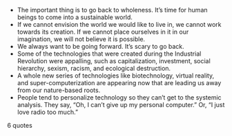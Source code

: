  - The important thing is to go back to wholeness. It’s time for human beings to come into a sustainable world.
 - If we cannot envision the world we would like to live in, we cannot work towards its creation. If we cannot place ourselves in it in our imagination, we will not believe it is possible.
 - We always want to be going forward. It’s scary to go back.
 - Some of the technologies that were created during the Industrial Revolution were appalling, such as capitalization, investment, social hierarchy, sexism, racism, and ecological destruction.
 - A whole new series of technologies like biotechnology, virtual reality, and super-computerization are appearing now that are leading us away from our nature-based roots.
 - People tend to personalize technology so they can’t get to the systemic analysis. They say, “Oh, I can’t give up my personal computer.” Or, “I just love radio too much.”

6 quotes